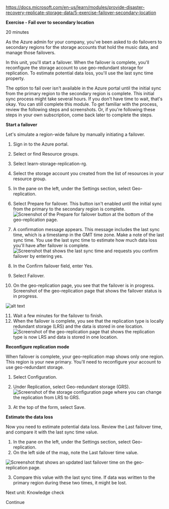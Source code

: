 https://docs.microsoft.com/en-us/learn/modules/provide-disaster-recovery-replicate-storage-data/5-exercise-failover-secondary-location

**Exercise - Fail over to secondary location**

20 minutes

As the Azure admin for your company, you've been asked to do failovers to secondary regions for the storage accounts that hold the music data, and manage those failovers.

In this unit, you'll start a failover. When the failover is complete, you'll reconfigure the storage account to use geo-redundant storage for replication. To estimate potential data loss, you'll use the last sync time property.

The option to fail over isn't available in the Azure portal until the initial sync from the primary region to the secondary region is complete. This initial sync process might take several hours. If you don't have time to wait, that's okay. You can still complete this module. To get familiar with the process, review the following steps and screenshots. Or, if you're following these steps in your own subscription, come back later to complete the steps.


**Start a failover**

Let's simulate a region-wide failure by manually initiating a failover.

1. Sign in to the Azure portal.

2. Select or find Resource groups.

3. Select learn-storage-replication-rg.

4. Select the storage account you created from the list of resources in your resource group.

5. In the pane on the left, under the Settings section, select Geo-replication.

6. Select Prepare for failover. This button isn't enabled until the initial sync from the primary to the secondary region is complete.
![Screenshot of the Prepare for failover button at the bottom of the geo-replication page.](https://docs.microsoft.com/en-us/learn/modules/provide-disaster-recovery-replicate-storage-data/media/5-portal-failover-prepare.png)

7. A confirmation message appears. This message includes the last sync time, which is a timestamp in the GMT time zone. Make a note of the last sync time. You use the last sync time to estimate how much data loss you'll have after failover is complete.
 ![Screenshot that shows the last sync time and requests you confirm failover by entering yes.](https://docs.microsoft.com/en-us/learn/modules/provide-disaster-recovery-replicate-storage-data/media/5-portal-failover-confirm.png)
 
8. In the Confirm failover field, enter Yes.
9. Select Failover.
10. On the geo-replication page, you see that the failover is in progress. Screenshot of the geo-replication page that shows the failover status is in progress.

![alt text](https://docs.microsoft.com/en-us/learn/modules/provide-disaster-recovery-replicate-storage-data/media/5-failover-progress.png)

11. Wait a few minutes for the failover to finish.
12. When the failover is complete, you see that the replication type is locally redundant storage (LRS) and the data is stored in one location.
 ![Screenshot of the geo-replication page that shows the replication type is now LRS and data is stored in one location.](https://docs.microsoft.com/en-us/learn/modules/provide-disaster-recovery-replicate-storage-data/media/5-failover-complete-lrs.png)
 
**Reconfigure replication mode**

When failover is complete, your geo-replication map shows only one region. This region is your new primary. You'll need to reconfigure your account to use geo-redundant storage.

1. Select Configuration.
2. Under Replication, select Geo-redundant storage (GRS).
 ![Screenshot of the storage configuration page where you can change the replication from LRS to GRS.](https://docs.microsoft.com/en-us/learn/modules/provide-disaster-recovery-replicate-storage-data/media/5-change-replication-type.png)
 
3. At the top of the form, select Save.


**Estimate the data loss**

Now you need to estimate potential data loss. Review the Last failover time, and compare it with the last sync time value.

1. In the pane on the left, under the Settings section, select Geo-replication.
2. On the left side of the map, note the Last failover time value.

 ![Screenshot that shows an updated last failover time on the geo-replication page.](https://docs.microsoft.com/en-us/learn/modules/provide-disaster-recovery-replicate-storage-data/media/5-last-sync-time-after-failover.png)
 
3. Compare this value with the last sync time. If data was written to the primary region during these two times, it might be lost.

Next unit: Knowledge check

Continue


